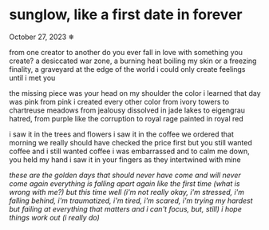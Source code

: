 # sunglow, like a first date in forever

October 27, 2023
❄

from one creator to another
do you ever fall in love with something you create?
a desiccated war zone, a burning heat boiling my skin
or a freezing finality, a graveyard at the edge of the world
i could only create feelings until i met you

the missing piece was your head on my shoulder
the color i learned that day was pink
from pink i created every other color
from ivory towers to chartreuse meadows
from jealousy dissolved in jade lakes to eigengrau hatred,
from purple like the corruption to royal rage painted in royal red

i saw it in the trees and flowers
i saw it in the coffee we ordered that morning
we really should have checked the price first
but you still wanted coffee and i still wanted coffee
i was embarrassed and to calm me down, you held my hand
i saw it in your fingers as they intertwined with mine

*these are the golden days*
*that should never have come*
*and will never come again*
*everything is falling apart again*
*like the first time*
*(what is wrong with me?)*
*but this time*
*well*
*(i'm not really okay, i'm stressed, i'm falling behind, i'm traumatized, i'm tired, i'm scared, i'm trying my hardest but failing at everything that matters and i can't focus, but, still)*
*i hope things work out*
*(i really do)*
